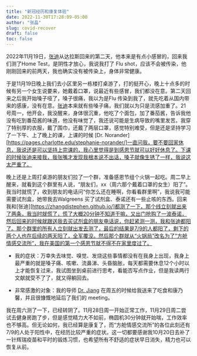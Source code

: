 ```yaml
---
title: "新冠经历和康复体验"
date: 2022-11-30T17:28:09-05:00
author: "张晶"
slug: covid-recover
draft: false
toc: false
---
```


2022年11月19日，[张迪](https://zhangdistephen.github.io/)从达拉斯回来的第二天，他本来是有点小感冒的，回来我们测了Home Test，是阴性才放心，我说我打了 Flu shot，应该不会被传染，他刚刚回来的前两天，我也确实没有被传染上，身体非常健康。

于是11月19日晚上我们去小区里另一栋楼打桌游了，打的挺开心，晚上十点多的时候有另一个女生说要来，她戴着口罩，说最近有些感冒，我们都没在意。第二天回来之后我开始嗓子哑了，嗓子很痛，我以为是Flu 传染到我了，就先吃着从国内带来的感康，没有在意。[张迪](https://zhangdistephen.github.io/)本来就有些嗓子痛，我们就以为只是流感加重了。21号周一，他开会，我没醒来，身体很沉重，他吃了个面包，加了番茄酱，告诉我他没有吃到番茄酱的味道，他没有味觉了，我还说可能是生病导致的嘴里发苦。我穿了特别厚的衣服，戴了围巾，还戴了两层口罩，感觉特别难受，但是还是坚持学习了一下午、上了晚上的课，上课的时候 [Dr. Norander][https://pages.charlotte.edu/stephanie-norander/]一直问我，要不要回家休息，我说还是可以坚持上完课的，我心里觉得是到感恩节就可以好好休息了。下课的时候张迪来接我，我张嘴才发现我根本说不出话，嗓子就像生锈了一样，我说这太严重了。

晚上还是上周打桌游的朋友们拉了一个群，准备感恩节组个火锅一起吃。周二早上醒来，就看到这个群里有人说，“朋友们，xx（周六那个戴着口罩的女生）阳了”。我当时就慌了，收到朋友的电话问“你怎么还在睡啊，你看看群里啊”，我说我可能需要试剂盒，她带我去Walgreens 买了试剂盒、泰诺还有一些止咳的东西。回来我和[张迪][https://zhangdistephen.github.io/]都测了一下，那个线立刻就出来了两条，我当时就慌了，慌了大概20分钟不知道干嘛，又出门抢购了一波泰诺，然后回来的时候就跟送我去买试剂盒的朋友电话说，你赶紧测一测，我和张迪都阳了。那个群里的所有人立刻就出发去测了，最后的结果是7/9的人都阳了，剩下的两个人也在后续的两天阳了，全军覆没。然后那个群就从“火锅局”改名为了“方舱情感交流所”，我在美国的第一个感恩节就不得不在家里度过了。

- 我的症状：万幸失去味觉、嗅觉、发烧这些事情都没有在我身上出现，我身上最严重的就是嗓子痛、咳嗽、流鼻涕、头昏脑胀，每天都需要休息12个小时以上才能恢复过来，我试图坐到桌前进行思考，看能否写点作业，但是我读两行文献就受不了了，就又得躺回去。

- 非常感激的对象：我的导师 [Dr. Jiang](https://pages.charlotte.edu/min-jiang/) 在周五的时候给我送来了吃食和康乃馨，并且很慷慨地延后了我们的 meeting。

我在周六测了一下，已经转阴了。11月28日周一开始正常工作，11月29日周二尝试去健身房跑了步，但是感觉精力大不如前，椭圆机30分钟就开始喘，工作效率也不够高。但无论如何，我已经算是康复了，而“方舱情感交流所”的各位此刻还有7/9的人处于阳性中，在经历比较严重的症状。这一切都要感谢我10月20日去补了一针辉瑞疫苗和平时的锻炼习惯，也希望所有不舒适的症状早日消失，精力也可以恢复从前。



